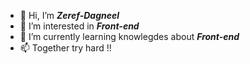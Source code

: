 - 👋 Hi, I’m ***Zeref-Dagneel***
- 👀 I’m interested in ***Front-end***
- 🌱 I’m currently learning knowlegdes about ***Front-end***
- 📫 Together try hard !!

<!---
Zeref-Dagneel/Zeref-Dagneel is a ✨ special ✨ repository because its `README.md` (this file) appears on your GitHub profile.
You can click the Preview link to take a look at your changes.
--->
